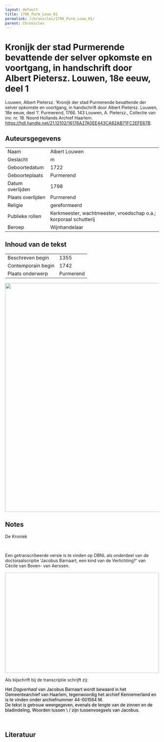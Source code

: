 ```yaml
---
layout: default
title: 1796_Purm_Louw_01
permalink: /chronicles/1796_Purm_Louw_01/
parent: Chronicles
--- 
```



# Kronijk der stad Purmerende bevattende der selver opkomste en voortgang, in handschrift door Albert Pietersz. Louwen, 18e eeuw, deel 1 

Louwen, Albert Pietersz. ‘Kronijk der stad Purmerende bevattende der selver opkomste en voortgang, in handschrift door Albert Pietersz. Louwen, 18e eeuw, deel 1’. Purmerend, 1766. 143 Louwen, A. Pietersz., Collectie van inv. nr. 18. Noord Hollands Archief Haarlem. https://hdl.handle.net/21.12102/16176A27A0EE443CA82AB71FC2EFE67B. 

## Auteursgegevens 

| | | 
| --------------- | --------------- | 
| Naam | Albert Louwen | 
| Geslacht | m | 
 | Geboortedatum | 1722 | 
| Geboorteplaats | Purmerend | 
| Datum overlijden | 1798 | 
| Plaats overlijden | Purmerend | 
| Religie | gereformeerd | 
| Publieke rollen | Kerkmeester, wachtmeester, vroedschap o.a.; korporaal schutterij | 
| Beroep | Wijnhandelaar | 

## Inhoud van de tekst 

| | | 
| --------------- | --------------- | 
| Beschreven begin | 1355 | 
| Contemporain begin | 1742 | 
| Plaats onderwerp | Purmerend | 

[<img src="..\..\barplots_chronicles\1796_Purm_Louw_01.jpg" width="750"/>](..\..\barplots_chronicles\1796_Purm_Louw_01.jpg) 

## Notes 

<div data-schema-version="8"><p>De Kroniek</p>
<p>&nbsp;</p>
<p>Een getranscribeerde versie is te vinden op DBNL als onderdeel van de doctoraalscriptie 'Jacobus Barnaart, een kind van de Verlichting?' van Cécile van Boven- van Aerssen.</p>
<p><img alt="" data-attachment-key="XMKBAG3I" width="606" height="329"></p>
<p>Als bijschrift bij de transcriptie schrijft zij:</p>
<p><span style="color: #000000"><span style="background-color: #f3f4f5">Het&nbsp;</span></span><em><span style="color: #000000"><span style="background-color: #f3f4f5">Dagverhaal</span></span></em><span style="color: #000000"><span style="background-color: #f3f4f5">&nbsp;van Jacobus Barnaart wordt bewaard in het Gemeentearchief van Haarlem, tegenwoordig het archief Kennemerland en is te vinden onder archiefnummer 44-001564 M.<br>De tekst is getrouw weergegeven, evenals de lengte van de zinnen en de bladindeling. Woorden tussen \ / zijn tussenvoegsels van Jacobus.</span></span></p>
<p>&nbsp;</p>
</div> 

## Literatuur 

